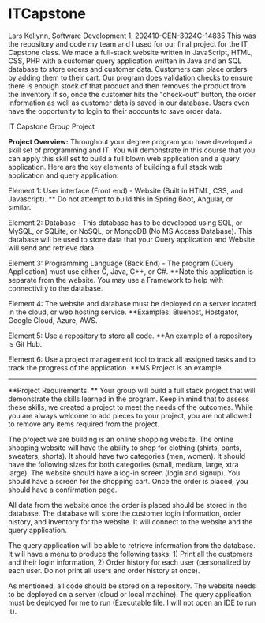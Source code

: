 # ITCapstone


Lars Kellynn, Software Development 1, 202410-CEN-3024C-14835
This was the repository and code my team and I used for our final project for the IT Capstone class. We made a full-stack website written in JavaScript, HTML, CSS, PHP with a customer query application written in Java and an SQL database to store orders and customer data.
Customers can place orders by adding them to their cart. Our program does validation checks to ensure there is enough stock of that product and then removes the product from the inventory if so, once the customer hits the "check-out" button, the order information as well as customer data is saved in our database. Users even have the opportunity to login to their accounts to save order data.



IT Capstone Group Project


**Project Overview:** 
Throughout your degree program you have developed a skill set of programming and IT.  You will demonstrate in this course that you can apply this skill set to build a full blown web application and a query application.  Here are the key elements of building a full stack web application and query application:

Element 1: User interface (Front end) - Website (Built in HTML, CSS, and Javascript). ** Do not attempt to build this in Spring Boot, Angular, or similar.

Element 2: Database - This database has to be developed using SQL, or MySQL, or SQLite, or NoSQL, or MongoDB  (No MS Access Database).  This database will be used to store data that your Query application and Website will send and retrieve data.

Element 3: Programming Language (Back End) - The program (Query Application) must use either C, Java, C++, or C#.  **Note this application is separate from the website.  You may use a Framework to help with connectivity to the database.

Element 4: The website and database must be deployed on a server located in the cloud, or web hosting service.  **Examples: Bluehost, Hostgator, Google Cloud, Azure, AWS.

Element 5: Use a repository to store all code.  **An example of a repository is Git Hub.  

Element 6: Use a project management tool to track all assigned tasks and to track the progress of the application. **MS Project is an example.

-----------------------------------------------------------------------------------------------------------------------------------------------------------

**Project Requirements: **
Your group will build a full stack project that will demonstrate the skills learned in the program.  Keep in mind that to assess these skills, we created a project to meet the needs of the outcomes.  While you are always welcome to add pieces to your project, you are not allowed to remove any items required from the project. 

The project we are building is an online shopping website.  The online shopping website will have the ability to shop for clothing (shirts, pants, sweaters, shorts).  It should have two categories (men, women).  It should have the following sizes for both categories (small, medium, large, xtra large).  The website should have a log-in screen (login and signup).  You should have a screen for the shopping cart.  Once the order is placed, you should have a confirmation page.  

All data from the website once the order is placed should be stored in the database.  The database will store the customer login information, order history, and inventory for the website.  It will connect to the website and the query application.

The query application will be able to retrieve information from the database.  It will have a menu to produce the following tasks: 1) Print all the customers and their login information, 2) Order history for each user (personalized by each user. Do not print all users and order history at once).

As mentioned, all code should be stored on a repository.  The website needs to be deployed on a server (cloud or local machine).  The query application must be deployed for me to run (Executable file.  I will not open an IDE to run it).  
